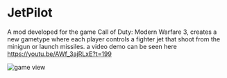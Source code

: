 # JetPilot

A mod developed for the game Call of Duty: Modern Warfare 3, creates a new  gametype where each player controls a fighter jet that shoot
from the minigun or launch missiles.
 a video demo can be seen here
 https://youtu.be/AWf_3ajRLxE?t=199
 
 ![game view](https://imgur.com/SX2gihi.jpg)
